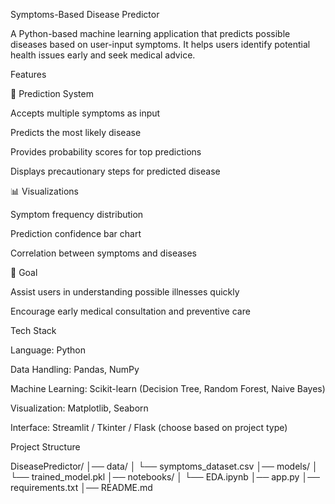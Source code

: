 Symptoms-Based Disease Predictor

A Python-based machine learning application that predicts possible diseases based on user-input symptoms. It helps users identify potential health issues early and seek medical advice.



Features

🧠 Prediction System

Accepts multiple symptoms as input

Predicts the most likely disease

Provides probability scores for top predictions

Displays precautionary steps for predicted disease


📊 Visualizations

Symptom frequency distribution

Prediction confidence bar chart

Correlation between symptoms and diseases


🎯 Goal

Assist users in understanding possible illnesses quickly

Encourage early medical consultation and preventive care


Tech Stack

Language: Python

Data Handling: Pandas, NumPy

Machine Learning: Scikit-learn (Decision Tree, Random Forest, Naive Bayes)

Visualization: Matplotlib, Seaborn

Interface: Streamlit / Tkinter / Flask (choose based on project type)



Project Structure

DiseasePredictor/
│── data/
│   └── symptoms_dataset.csv
│── models/
│   └── trained_model.pkl
│── notebooks/
│   └── EDA.ipynb
│── app.py
│── requirements.txt
│── README.md


